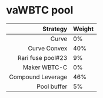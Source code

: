 # vaWBTC pool
|Strategy | Weight |
|-------: | --------|
|Curve| 0%     |
|Curve Convex| 40%     |
|Rari fuse pool#23 | 9%     |
|Maker WBTC-C | 0%    |
|Compound Leverage | 46% |
|Pool buffer | 5%     |
